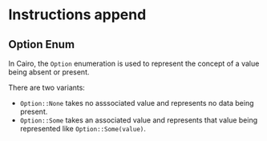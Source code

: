 # Instructions append

## Option Enum

In Cairo, the `Option` enumeration is used to represent the concept of a value being absent or present.

There are two variants:
- `Option::None` takes no asssociated value and represents no data being present.
- `Option::Some` takes an associated value and represents that value being represented like `Option::Some(value)`.
